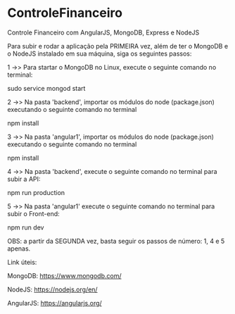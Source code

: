 # ControleFinanceiro
Controle Financeiro com AngularJS, MongoDB, Express e NodeJS

Para subir e rodar a aplicação pela PRIMEIRA vez, além de ter o MongoDB e o NodeJS instalado em sua máquina, siga os seguintes passos:

1 ->> Para startar o MongoDB no Linux, execute o seguinte comando no terminal:

sudo service mongod start

2 ->> Na pasta 'backend', importar os módulos do node (package.json) executando o seguinte comando no terminal

npm install

3 ->> Na pasta 'angular1', importar os módulos do node (package.json) executando o seguinte comando no terminal

npm install

4 ->> Na pasta 'backend', execute o seguinte comando no terminal para subir a API:

npm run production

5 ->> Na pasta 'angular1' execute o seguinte comando no terminal para subir o Front-end:

npm run dev

OBS: a partir da SEGUNDA vez, basta seguir os passos de número: 1, 4 e 5 apenas.

Link úteis:

MongoDB: https://www.mongodb.com/

NodeJS: https://nodejs.org/en/

AngularJS: https://angularjs.org/
